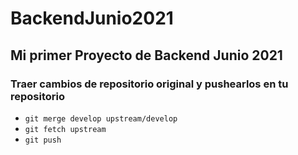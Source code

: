 # BackendJunio2021
## Mi primer Proyecto de Backend Junio 2021


### Traer cambios de repositorio original y pushearlos en tu repositorio

- ```git merge develop upstream/develop```
- ```git fetch upstream```
- ```git push```
